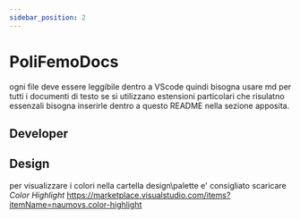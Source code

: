 ```yaml
---
sidebar_position: 2
---
```


# PoliFemoDocs

ogni file deve essere leggibile dentro a VScode quindi bisogna usare md per tutti i documenti di testo
se si utilizzano estensioni particolari che risulatno essenzali bisogna inserirle dentro a questo README nella sezione apposita.

## Developer

## Design

per visualizzare i colori nella cartella design\palette e' consigliato scaricare _Color Highlight_
<https://marketplace.visualstudio.com/items?itemName=naumovs.color-highlight>
